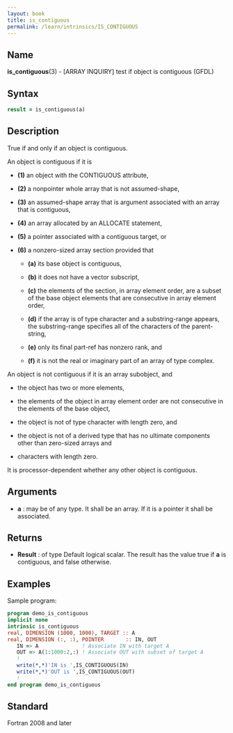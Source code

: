 ```yaml
---
layout: book
title: is_contiguous
permalink: /learn/intrinsics/IS_CONTIGUOUS
---
```

## __Name__

__is\_contiguous__(3) - \[ARRAY INQUIRY\] test if object is contiguous
(GFDL)

## __Syntax__
```fortran
result = is_contiguous(a)
```
## __Description__

True if and only if an object is contiguous.

An object is contiguous if it is

   - __(1)__
     an object with the CONTIGUOUS attribute,

   - __(2)__
     a nonpointer whole array that is not assumed-shape,

   - __(3)__
     an assumed-shape array that is argument associated with an array
     that is contiguous,

   - __(4)__
     an array allocated by an ALLOCATE statement,

   - __(5)__
     a pointer associated with a contiguous target, or

   - __(6)__
     a nonzero-sized array section provided that

       - __(a)__
         its base object is contiguous,

       - __(b)__
         it does not have a vector subscript,

       - __(c)__
         the elements of the section, in array element order, are a
         subset of the base object elements that are consecutive in
         array element order,

       - __(d)__
         if the array is of type character and a substring-range
         appears, the substring-range specifies all of the characters
         of the parent-string,

       - __(e)__
         only its final part-ref has nonzero rank, and

       - __(f)__
         it is not the real or imaginary part of an array of type
         complex.

An object is not contiguous if it is an array subobject, and

   - the object has two or more elements,

   - the elements of the object in array element order are not
     consecutive in the elements of the base object,

   - the object is not of type character with length zero, and

   - the object is not of a derived type that has no ultimate
     components other than zero-sized arrays and

   - characters with length zero.

It is processor-dependent whether any other object is contiguous.

## __Arguments__

  - __a__
    : may be of any type. It shall be an array. If it is a pointer it
    shall be associated.

## __Returns__

  - __Result__
    : of type Default logical scalar. The result has the value true if __a__
    is contiguous, and false otherwise.

## __Examples__

Sample program:

```fortran
program demo_is_contiguous
implicit none
intrinsic is_contiguous
real, DIMENSION (1000, 1000), TARGET :: A
real, DIMENSION (:, :), POINTER       :: IN, OUT
   IN => A              ! Associate IN with target A
   OUT => A(1:1000:2,:) ! Associate OUT with subset of target A
   !
   write(*,*)'IN is ',IS_CONTIGUOUS(IN)
   write(*,*)'OUT is ',IS_CONTIGUOUS(OUT)
   !
end program demo_is_contiguous
```

## __Standard__

Fortran 2008 and later
